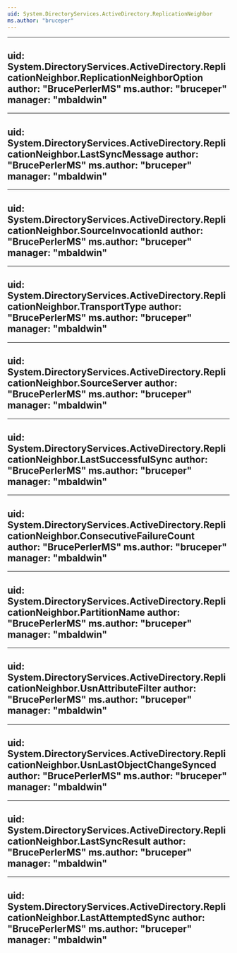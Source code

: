 ```yaml
---
uid: System.DirectoryServices.ActiveDirectory.ReplicationNeighbor
ms.author: "bruceper"
---
```


---
uid: System.DirectoryServices.ActiveDirectory.ReplicationNeighbor.ReplicationNeighborOption
author: "BrucePerlerMS"
ms.author: "bruceper"
manager: "mbaldwin"
---

---
uid: System.DirectoryServices.ActiveDirectory.ReplicationNeighbor.LastSyncMessage
author: "BrucePerlerMS"
ms.author: "bruceper"
manager: "mbaldwin"
---

---
uid: System.DirectoryServices.ActiveDirectory.ReplicationNeighbor.SourceInvocationId
author: "BrucePerlerMS"
ms.author: "bruceper"
manager: "mbaldwin"
---

---
uid: System.DirectoryServices.ActiveDirectory.ReplicationNeighbor.TransportType
author: "BrucePerlerMS"
ms.author: "bruceper"
manager: "mbaldwin"
---

---
uid: System.DirectoryServices.ActiveDirectory.ReplicationNeighbor.SourceServer
author: "BrucePerlerMS"
ms.author: "bruceper"
manager: "mbaldwin"
---

---
uid: System.DirectoryServices.ActiveDirectory.ReplicationNeighbor.LastSuccessfulSync
author: "BrucePerlerMS"
ms.author: "bruceper"
manager: "mbaldwin"
---

---
uid: System.DirectoryServices.ActiveDirectory.ReplicationNeighbor.ConsecutiveFailureCount
author: "BrucePerlerMS"
ms.author: "bruceper"
manager: "mbaldwin"
---

---
uid: System.DirectoryServices.ActiveDirectory.ReplicationNeighbor.PartitionName
author: "BrucePerlerMS"
ms.author: "bruceper"
manager: "mbaldwin"
---

---
uid: System.DirectoryServices.ActiveDirectory.ReplicationNeighbor.UsnAttributeFilter
author: "BrucePerlerMS"
ms.author: "bruceper"
manager: "mbaldwin"
---

---
uid: System.DirectoryServices.ActiveDirectory.ReplicationNeighbor.UsnLastObjectChangeSynced
author: "BrucePerlerMS"
ms.author: "bruceper"
manager: "mbaldwin"
---

---
uid: System.DirectoryServices.ActiveDirectory.ReplicationNeighbor.LastSyncResult
author: "BrucePerlerMS"
ms.author: "bruceper"
manager: "mbaldwin"
---

---
uid: System.DirectoryServices.ActiveDirectory.ReplicationNeighbor.LastAttemptedSync
author: "BrucePerlerMS"
ms.author: "bruceper"
manager: "mbaldwin"
---
